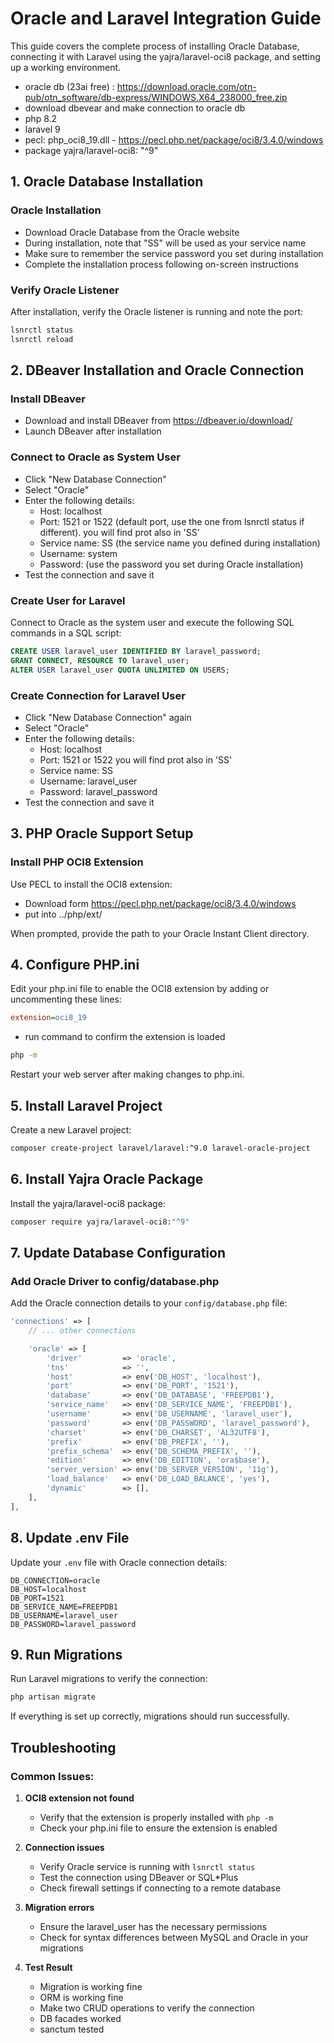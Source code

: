 # Oracle and Laravel Integration Guide

This guide covers the complete process of installing Oracle Database, connecting it with Laravel using the yajra/laravel-oci8 package, and setting up a working environment.

- oracle db (23ai free) : https://download.oracle.com/otn-pub/otn_software/db-express/WINDOWS.X64_238000_free.zip
- download dbevear and make connection to oracle db 
- php 8.2
- laravel 9
- pecl: php_oci8_19.dll - https://pecl.php.net/package/oci8/3.4.0/windows
- package yajra/laravel-oci8: "^9"


## 1. Oracle Database Installation

### Oracle Installation
- Download Oracle Database from the Oracle website
- During installation, note that "SS" will be used as your service name
- Make sure to remember the service password you set during installation
- Complete the installation process following on-screen instructions

### Verify Oracle Listener
After installation, verify the Oracle listener is running and note the port:
```bash
lsnrctl status
lsnrctl reload
```

## 2. DBeaver Installation and Oracle Connection

### Install DBeaver
- Download and install DBeaver from https://dbeaver.io/download/
- Launch DBeaver after installation

### Connect to Oracle as System User
- Click "New Database Connection"
- Select "Oracle"
- Enter the following details:
  - Host: localhost
  - Port: 1521 or 1522 (default port, use the one from lsnrctl status if different). you will find prot also in 'SS'
  - Service name: SS (the service name you defined during installation)
  - Username: system
  - Password: (use the password you set during Oracle installation)
- Test the connection and save it

### Create User for Laravel
Connect to Oracle as the system user and execute the following SQL commands in a SQL script:

```sql
CREATE USER laravel_user IDENTIFIED BY laravel_password;
GRANT CONNECT, RESOURCE TO laravel_user;
ALTER USER laravel_user QUOTA UNLIMITED ON USERS;
```

### Create Connection for Laravel User
- Click "New Database Connection" again
- Select "Oracle"
- Enter the following details:
  - Host: localhost
  - Port: 1521 or 1522 you will find prot also in 'SS'
  - Service name: SS
  - Username: laravel_user
  - Password: laravel_password
- Test the connection and save it

## 3. PHP Oracle Support Setup


### Install PHP OCI8 Extension
Use PECL to install the OCI8 extension:

 - Download form https://pecl.php.net/package/oci8/3.4.0/windows
 - put into ../php/ext/

When prompted, provide the path to your Oracle Instant Client directory.

## 4. Configure PHP.ini

Edit your php.ini file to enable the OCI8 extension by adding or uncommenting these lines:

```ini
extension=oci8_19
```
- run command to confirm the extension is loaded
```bash 
php -m
```

Restart your web server after making changes to php.ini.

## 5. Install Laravel Project

Create a new Laravel project:

```bash
composer create-project laravel/laravel:^9.0 laravel-oracle-project
```

## 6. Install Yajra Oracle Package

Install the yajra/laravel-oci8 package:

```bash
composer require yajra/laravel-oci8:"^9"

```

## 7. Update Database Configuration

### Add Oracle Driver to config/database.php

Add the Oracle connection details to your `config/database.php` file:

```php
'connections' => [
    // ... other connections

    'oracle' => [
        'driver'         => 'oracle',
        'tns'            => '',
        'host'           => env('DB_HOST', 'localhost'),
        'port'           => env('DB_PORT', '1521'),
        'database'       => env('DB_DATABASE', 'FREEPDB1'),
        'service_name'   => env('DB_SERVICE_NAME', 'FREEPDB1'),
        'username'       => env('DB_USERNAME', 'laravel_user'),
        'password'       => env('DB_PASSWORD', 'laravel_password'),
        'charset'        => env('DB_CHARSET', 'AL32UTF8'),
        'prefix'         => env('DB_PREFIX', ''),
        'prefix_schema'  => env('DB_SCHEMA_PREFIX', ''),
        'edition'        => env('DB_EDITION', 'ora$base'),
        'server_version' => env('DB_SERVER_VERSION', '11g'),
        'load_balance'   => env('DB_LOAD_BALANCE', 'yes'),
        'dynamic'        => [],
    ],
],
```

## 8. Update .env File

Update your `.env` file with Oracle connection details:

```
DB_CONNECTION=oracle
DB_HOST=localhost
DB_PORT=1521
DB_SERVICE_NAME=FREEPDB1
DB_USERNAME=laravel_user
DB_PASSWORD=laravel_password
```

## 9. Run Migrations

Run Laravel migrations to verify the connection:

```bash
php artisan migrate
```

If everything is set up correctly, migrations should run successfully.

## Troubleshooting

### Common Issues:

1. **OCI8 extension not found**
   - Verify that the extension is properly installed with `php -m`
   - Check your php.ini file to ensure the extension is enabled

2. **Connection issues**
   - Verify Oracle service is running with `lsnrctl status`
   - Test the connection using DBeaver or SQL*Plus
   - Check firewall settings if connecting to a remote database

3. **Migration errors**
   - Ensure the laravel_user has the necessary permissions
   - Check for syntax differences between MySQL and Oracle in your migrations


3. **Test Result**
   - Migration is working fine
   - ORM is working fine
   - Make two CRUD operations to verify the connection
   - DB facades worked
   - sanctum tested
   

